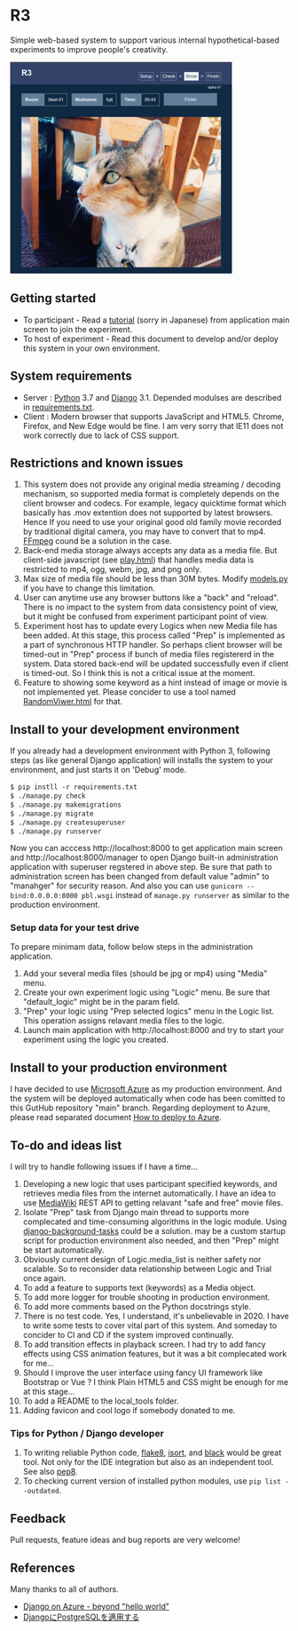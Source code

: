 # R3
Simple web-based system to support various internal hypothetical-based experiments to improve people's creativity.

![screenshot](doc/screenshot-play.png)

## Getting started
- To participant - Read a [tutorial](static/tutorial.html) (sorry in Japanese) from application main screen to join the experiment.
- To host of experiment - Read this document to develop and/or deploy this system in your own environment.

## System requirements
- Server : [Python](https://www.python.org/) 3.7 and [Django](https://www.djangoproject.com/) 3.1. Depended modulses are described in [requirements.txt](requirements.txt).
- Client : Modern browser that supports JavaScript and HTML5. Chrome, Firefox, and New Edge would be fine. I am very sorry that IE11 does not work correctly due to lack of CSS support.

## Restrictions and known issues
1. This system does not provide any original media streaming / decoding mechanism, so supported media format is completely depends on the client browser and codecs. For example, legacy quicktime format which basically has .mov extention does not supported by latest browsers. Hence If you need to use your original good old family movie recorded by traditional digital camera, you may have to convert that to mp4. [FFmpeg](https://ffmpeg.org/) cound be a solution in the case.
1. Back-end media storage always accepts any data as a media file. But client-side javascript (see [play.html](r3/templates/play.html)) that handles media data is restricted to mp4, ogg, webm, jpg, and png only.
1. Max size of media file should be less than 30M bytes. Modify [models.py](r3/models.py) if you have to change this limitation.
1. User can anytime use any browser buttons like a "back" and "reload". There is no impact to the system from data consistency point of view, but it might be confused from experiment participant point of view.
1. Experiment host has to update every Logics when new Media file has been added. At this stage, this process called "Prep" is implemented as a part of synchronous HTTP handler. So perhaps client browser will be timed-out in "Prep" process if bunch of media files registererd in the system. Data stored back-end will be updated successfully even if client is timed-out. So I think this is not a critical issue at the moment.
1. Feature to showing some keyword as a hint instead of image or movie is not implemented yet. Please concider to use a tool named [RandomViwer.html](local_tool/RandomViewer.html) for that.

## Install to your development environment
If you already had a development environment with Python 3, following steps (as like general Django application) will installs the system to your environment, and just starts it on 'Debug' mode.
```
$ pip instll -r requirements.txt
$ ./manage.py check
$ ./manage.py makemigrations
$ ./manage.py migrate
$ ./manage.py createsuperuser
$ ./manage.py runserver
```
Now you can acccess http://localhost:8000 to get application main screen and http://localhost:8000/manager to open Django built-in administration application with superuser regstered in above step. Be sure that path to administration screen has been changed from default value "admin" to "manahger" for security reason. And also you can use `gunicorn --bind:0.0.0.0:8000 pbl.wsgi` instead of `manage.py runserver` as similar to the production environment.

### Setup data for your test drive
To prepare minimam data, follow below steps in the administration application.
 1. Add your several media files (should be jpg or mp4) using "Media" menu.
 1. Create your own experiment logic using "Logic" menu. Be sure that "default_logic" might be in the param field.
 1. "Prep" your logic using "Prep selected logics" menu in the Logic list. This operation assigns relavant media files to the logic.
 1. Launch main application with http://localhost:8000 and try to start your experiment using the logic you created.

## Install to your production environment
 I have decided to use [Microsoft Azure](https://azure.microsoft.com) as my production environment. And the system will be deployed automatically when code has been comitted to this GutHub repository "main" branch. Regarding deployment to Azure, please read separated document [How to deploy to Azure](doc/PRODUCTION.md).

## To-do and ideas list
I will try to handle following issues if I have a time...
1. Developing a new logic that uses participant specified keywords, and retrieves media files from the internet automatically. I have an idea to use [MediaWiki](https://www.mediawiki.org/) REST API to getting relavant "safe and free" movie files.
1. Isolate "Prep" task from Django main thread to supports more complecated and time-consuming algorithms in the logic module. Using [django-background-tasks](https://django-background-tasks.readthedocs.io/) could be a solution. may be a custom startup script for production environment also needed, and then "Prep" might be start automatically.
1. Obviously current design of Logic.media_list is neither safety nor scalable. So to reconsider data relationship between Logic and Trial once again.
1. To add a feature to supports text (keywords) as a Media object.
1. To add more logger for trouble shooting in production environment.
1. To add more comments based on the Python docstrings style.
1. There is no test code. Yes, I understand, it's unbelievable in 2020. I have to write some tests to cover vital part of this system. And someday to concider to CI and CD if the system improved continually.
1. To add transition effects in playback screen. I had try to add fancy effects using CSS animation features, but it was a bit complecated work for me...
1. Should I improve the user interface using fancy UI framework like Bootstrap or Vue ? I think Plain HTML5 and CSS might be enough for me at this stage...
1. To add a README to the local_tools folder.
1. Adding favicon and cool logo if somebody donated to me.

### Tips for Python / Django developer
1. To writing reliable Python code, [flake8](https://pypi.org/project/flake8/), [isort](https://pypi.org/project/isort/), and [black](https://github.com/psf/black) would be great tool. Not only for the IDE integration but also as an independent tool. See also [pep8](https://pep8.readthedocs.io/).
1. To checking current version of installed python modules, use ```pip list --outdated```.

## Feedback
Pull requests, feature ideas and bug reports are very welcome!

## References
Many thanks to all of authors.
 - [Django on Azure - beyond "hello world"](https://tonybaloney.github.io/posts/django-on-azure-beyond-hello-world.html)
 - [DjangoにPostgreSQLを適用する](https://qiita.com/shigechioyo/items/9b5a03ceead6e5ec87ec)
 
